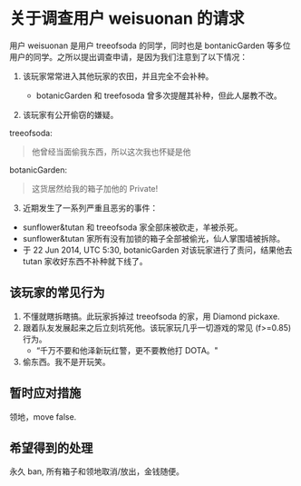 关于调查用户 weisuonan 的请求
====
用户 weisuonan 是用户 treeofsoda 的同学，同时也是 bontanicGarden 等多位用户的同学。之所以提出调查申请，是因为我们注意到了以下情况：

1. 该玩家常常进入其他玩家的农田，并且完全不会补种。
   * botanicGarden 和 treefosoda 曾多次提醒其补种，但此人屡教不改。
    
2. 该玩家有公开偷窃的嫌疑。

  treeofsoda:
  > 他曾经当面偷我东西，所以这次我也怀疑是他

  botanicGarden:
  > 这货居然给我的箱子加他的 Private!

3. 近期发生了一系列严重且恶劣的事件：
  * sunflower&tutan 和 treeofsoda 家全部床被砍走，羊被杀死。
  * sunflower&tutan 家所有没有加锁的箱子全部被偷光，仙人掌围墙被拆除。
  * 于 22 Jun 2014, UTC 5:30, botanicGarden 对该玩家进行了责问，结果他去 tutan 家收好东西不补种就下线了。
   

该玩家的常见行为
---
1. 不懂就瞎拆瞎搞。此玩家拆掉过 treeofsoda 的家，用 Diamond pickaxe.
2. 跟着队友发展起来之后立刻坑死他。该玩家玩几乎一切游戏的常见 (f>=0.85) 行为。
   * “千万不要和他泽新玩红警，更不要教他打 DOTA。"
3. 偷东西。我不是开玩笑。

暂时应对措施
---
领地，move false.

希望得到的处理
---
永久 ban, 所有箱子和领地取消/放出，金钱随便。
